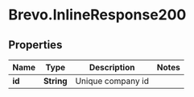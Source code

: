 # Brevo.InlineResponse200

## Properties
Name | Type | Description | Notes
------------ | ------------- | ------------- | -------------
**id** | **String** | Unique company id | 


